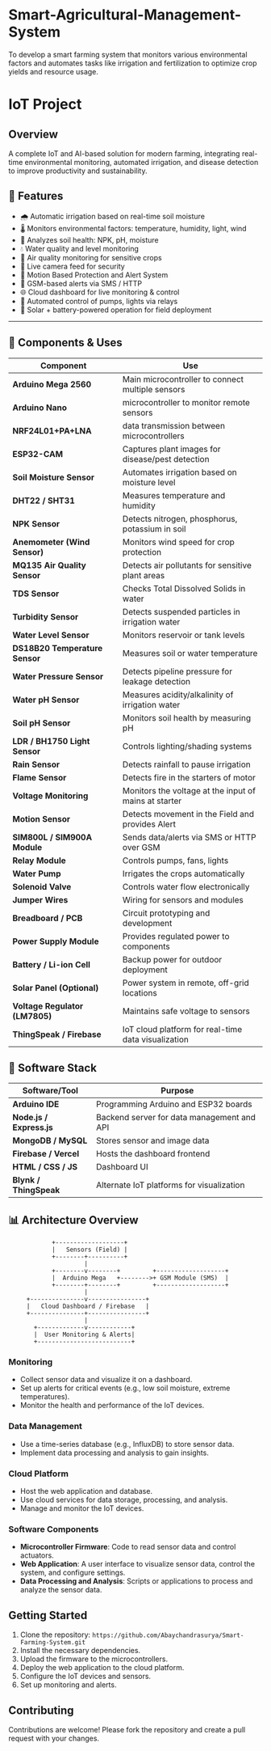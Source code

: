 # Smart-Agricultural-Management-System
To develop a smart farming system that monitors various environmental factors and automates tasks like irrigation and fertilization to optimize crop yields and resource usage.

# IoT Project

## Overview
A complete IoT and AI-based solution for modern farming, integrating real-time environmental monitoring, automated irrigation, and disease detection to improve productivity and sustainability.

## 🚀 Features

- 🌧️ Automatic irrigation based on real-time soil moisture
- 🌡️ Monitors environmental factors: temperature, humidity, light, wind
- 🧪 Analyzes soil health: NPK, pH, moisture
- 💧 Water quality and level monitoring
- 💨 Air quality monitoring for sensitive crops
- 🤖 Live camera feed for security
- 🚷 Motion Based Protection and Alert System
- 📲 GSM-based alerts via SMS / HTTP
- 🌐 Cloud dashboard for live monitoring & control
- 🔌 Automated control of pumps, lights via relays
- 🔋 Solar + battery-powered operation for field deployment

---

## 🧰 Components & Uses

| **Component**                  | **Use**                                                                 |
|-------------------------------|--------------------------------------------------------------------------|
| **Arduino Mega 2560**         | Main microcontroller to connect multiple sensors                        |
| **Arduino Nano**              | microcontroller to monitor remote sensors                               |
| **NRF24L01+PA+LNA**           | data transmission between microcontrollers                              |
| **ESP32-CAM**                 | Captures plant images for disease/pest detection                        |
| **Soil Moisture Sensor**      | Automates irrigation based on moisture level                            |
| **DHT22 / SHT31**             | Measures temperature and humidity                                       |
| **NPK Sensor**                | Detects nitrogen, phosphorus, potassium in soil                         |
| **Anemometer (Wind Sensor)**  | Monitors wind speed for crop protection                                 |
| **MQ135 Air Quality Sensor**  | Detects air pollutants for sensitive plant areas                        |
| **TDS Sensor**                | Checks Total Dissolved Solids in water                                  |
| **Turbidity Sensor**          | Detects suspended particles in irrigation water                         |
| **Water Level Sensor**        | Monitors reservoir or tank levels                                       |
| **DS18B20 Temperature Sensor**| Measures soil or water temperature                                      |
| **Water Pressure Sensor**     | Detects pipeline pressure for leakage detection                         |
| **Water pH Sensor**           | Measures acidity/alkalinity of irrigation water                         |
| **Soil pH Sensor**            | Monitors soil health by measuring pH                                    |
| **LDR / BH1750 Light Sensor** | Controls lighting/shading systems                                       |
| **Rain Sensor**               | Detects rainfall to pause irrigation                                    |
| **Flame Sensor**              | Detects fire in the starters of motor                                   |
| **Voltage Monitoring**        | Monitors the voltage at the input of mains at starter                   |
| **Motion Sensor**             | Detects movement in the Field and provides Alert                        |
| **SIM800L / SIM900A Module**  | Sends data/alerts via SMS or HTTP over GSM                              |
| **Relay Module**              | Controls pumps, fans, lights                                            |
| **Water Pump**                | Irrigates the crops automatically                                       |
| **Solenoid Valve**            | Controls water flow electronically                                      |
| **Jumper Wires**              | Wiring for sensors and modules                                          |
| **Breadboard / PCB**          | Circuit prototyping and development                                     |
| **Power Supply Module**       | Provides regulated power to components                                  |
| **Battery / Li-ion Cell**     | Backup power for outdoor deployment                                     |
| **Solar Panel (Optional)**    | Power system in remote, off-grid locations                              |
| **Voltage Regulator (LM7805)**| Maintains safe voltage to sensors                                       |
| **ThingSpeak / Firebase**     | IoT cloud platform for real-time data visualization                     |

## 🧠 Software Stack

| **Software/Tool**       | **Purpose**                                        |
|-------------------------|----------------------------------------------------|
| **Arduino IDE**         | Programming Arduino and ESP32 boards              |
| **Node.js / Express.js**| Backend server for data management and API        |
| **MongoDB / MySQL**     | Stores sensor and image data                      |
| **Firebase / Vercel**   | Hosts the dashboard frontend                      |
| **HTML / CSS / JS**     | Dashboard UI                                      |
| **Blynk / ThingSpeak**  | Alternate IoT platforms for visualization         |

## 📊 Architecture Overview

                +-------------------+
                |   Sensors (Field) |
                +--------+----------+
                         |
                +--------v--------+         +-------------------+
                |  Arduino Mega   +-------->+ GSM Module (SMS)  |
                +--------+--------+         +-------------------+
                         |
         +---------------v----------------+
         |   Cloud Dashboard / Firebase   |
         +---------------+----------------+
                         |
           +-------------v------------+
           |  User Monitoring & Alerts|
           +--------------------------+


### Monitoring
- Collect sensor data and visualize it on a dashboard.
- Set up alerts for critical events (e.g., low soil moisture, extreme temperatures).
- Monitor the health and performance of the IoT devices.

### Data Management
- Use a time-series database (e.g., InfluxDB) to store sensor data.
- Implement data processing and analysis to gain insights.

### Cloud Platform
- Host the web application and database.
- Use cloud services for data storage, processing, and analysis.
- Manage and monitor the IoT devices.

### Software Components
- **Microcontroller Firmware**: Code to read sensor data and control actuators.
- **Web Application**: A user interface to visualize sensor data, control the system, and configure settings.
- **Data Processing and Analysis**: Scripts or applications to process and analyze the sensor data.

## Getting Started
1. Clone the repository: `https://github.com/Abaychandrasurya/Smart-Farming-System.git`
2. Install the necessary dependencies.
3. Upload the firmware to the microcontrollers.
4. Deploy the web application to the cloud platform.
5. Configure the IoT devices and sensors.
6. Set up monitoring and alerts.

## Contributing
Contributions are welcome! Please fork the repository and create a pull request with your changes.

